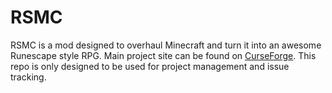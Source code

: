 RSMC
====

RSMC is a mod designed to overhaul Minecraft and turn it into an awesome 
Runescape style RPG. Main project site can be found on 
[CurseForge](https://minecraft.curseforge.com/projects/rsmc-return-of-the-gods).
This repo is only designed to be used for project management and issue 
tracking.

